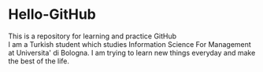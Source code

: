 # Hello-GitHub
This is a repository for learning and practice GitHub  
I am a Turkish student which studies Information Science For Management at Universita' di Bologna.
I am trying to learn new things everyday and make the best of the life.
